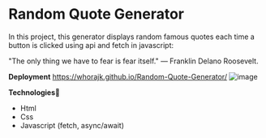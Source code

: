 # Random Quote Generator

In this project, this generator displays random famous quotes each time a button is clicked using api and fetch in javascript:

"The only thing we have to fear is fear itself." — Franklin Delano Roosevelt.

**Deployment**
https://whorajk.github.io/Random-Quote-Generator/
![image](https://user-images.githubusercontent.com/102789104/211179848-0d8661e7-adcb-4a41-9e3e-2abcb98d7cbc.png)


**Technologies🚀**

- Html
- Css
- Javascript (fetch, async/await)
